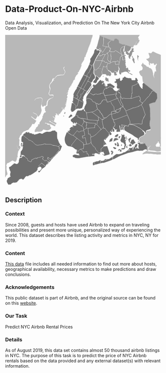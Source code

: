 # Data-Product-On-NYC-Airbnb

Data Analysis, Visualization, and Prediction On The New York City Airbnb Open Data

![NYC](New_York_City_.png)

## Description

### Context
Since 2008, guests and hosts have used Airbnb to expand on traveling possibilities and present more unique, personalized way of experiencing the world. This dataset describes the listing activity and metrics in NYC, NY for 2019.

### Content
[This data](https://www.kaggle.com/dgomonov/new-york-city-airbnb-open-data) file includes all needed information to find out more about hosts, geographical availability, necessary metrics to make predictions and draw conclusions.

### Acknowledgements
This public dataset is part of Airbnb, and the original source can be found on this [website](http://insideairbnb.com/).

### Our Task
Predict NYC Airbnb Rental Prices

### Details 
As of August 2019, this data set contains almost 50 thousand airbnb listings in NYC. The purpose of this task is to predict the price of NYC Airbnb rentals based on the data provided and any external dataset(s) with relevant information.
